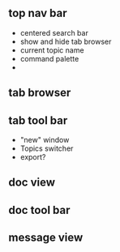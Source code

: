 ## top nav bar
- centered search bar
- show and hide tab browser
- current topic name
- command palette
- 
## tab browser

## tab tool bar
- "new" window
- Topics switcher
- export?
## doc view
## doc tool bar
## message view
